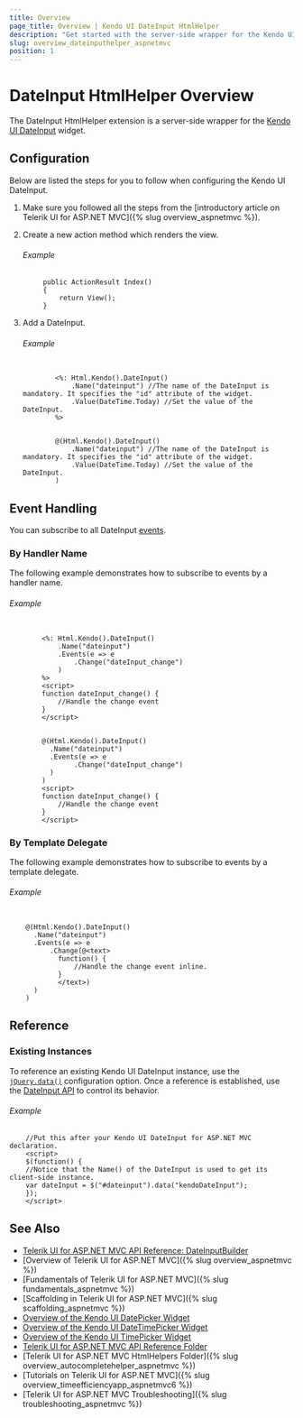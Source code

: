 ```yaml
---
title: Overview
page_title: Overview | Kendo UI DateInput HtmlHelper
description: "Get started with the server-side wrapper for the Kendo UI DateInput widget for ASP.NET MVC."
slug: overview_dateinputhelper_aspnetmvc
position: 1
---
```


# DateInput HtmlHelper Overview

The DateInput HtmlHelper extension is a server-side wrapper for the [Kendo UI DateInput](https://demos.telerik.com/kendo-ui/dateinput/index) widget.

## Configuration

Below are listed the steps for you to follow when configuring the Kendo UI DateInput.

1. Make sure you followed all the steps from the [introductory article on Telerik UI for ASP.NET MVC]({% slug overview_aspnetmvc %}).

1. Create a new action method which renders the view.

    ###### Example

            public ActionResult Index()
            {
                return View();
            }

1. Add a DateInput.

    ###### Example

    ```tab-ASPX

            <%: Html.Kendo().DateInput()
                .Name("dateinput") //The name of the DateInput is mandatory. It specifies the "id" attribute of the widget.
                .Value(DateTime.Today) //Set the value of the DateInput.
            %>
    ```
    ```tab-Razor

            @(Html.Kendo().DateInput()
                .Name("dateinput") //The name of the DateInput is mandatory. It specifies the "id" attribute of the widget.
                .Value(DateTime.Today) //Set the value of the DateInput.
            )
    ```

## Event Handling

You can subscribe to all DateInput [events](http://docs.telerik.com/kendo-ui/api/javascript/ui/dateinput#events).

### By Handler Name

The following example demonstrates how to subscribe to events by a handler name.

###### Example

```tab-ASPX

        <%: Html.Kendo().DateInput()
            .Name("dateinput")
            .Events(e => e
                .Change("dateInput_change")
            )
        %>
        <script>
        function dateInput_change() {
            //Handle the change event
        }
        </script>
```
```tab-Razor

        @(Html.Kendo().DateInput()
          .Name("dateinput")
          .Events(e => e
                .Change("dateInput_change")
          )
        )
        <script>
        function dateInput_change() {
            //Handle the change event
        }
        </script>
```

### By Template Delegate

The following example demonstrates how to subscribe to events by a template delegate.

###### Example

```tab-Razor

    @(Html.Kendo().DateInput()
      .Name("dateinput")
      .Events(e => e
          .Change(@<text>
            function() {
                //Handle the change event inline.
            }
            </text>)
      )
    )
```

## Reference

### Existing Instances

To reference an existing Kendo UI DateInput instance, use the [`jQuery.data()`](http://api.jquery.com/jQuery.data/) configuration option. Once a reference is established, use the [DateInput API](http://docs.telerik.com/kendo-ui/api/javascript/ui/dateinput#methods) to control its behavior.

###### Example

        //Put this after your Kendo UI DateInput for ASP.NET MVC declaration.
        <script>
        $(function() {
        //Notice that the Name() of the DateInput is used to get its client-side instance.
        var dateInput = $("#dateinput").data("kendoDateInput");
        });
        </script>

## See Also

* [Telerik UI for ASP.NET MVC API Reference: DateInputBuilder](http://docs.telerik.com/aspnet-mvc/api/Kendo.Mvc.UI.Fluent/DateInputBuilder)
* [Overview of Telerik UI for ASP.NET MVC]({% slug overview_aspnetmvc %})
* [Fundamentals of Telerik UI for ASP.NET MVC]({% slug fundamentals_aspnetmvc %})
* [Scaffolding in Telerik UI for ASP.NET MVC]({% slug scaffolding_aspnetmvc %})
* [Overview of the Kendo UI DatePicker Widget](http://demos.telerik.com/kendo-ui/datepicker/index)
* [Overview of the Kendo UI DateTimePicker Widget](http://demos.telerik.com/kendo-ui/datetimepicker/index)
* [Overview of the Kendo UI TimePicker Widget](http://demos.telerik.com/kendo-ui/datetimepicker/index)
* [Telerik UI for ASP.NET MVC API Reference Folder](http://docs.telerik.com/kendo-ui/api/Kendo.Mvc/AggregateFunction)
* [Telerik UI for ASP.NET MVC HtmlHelpers Folder]({% slug overview_autocompletehelper_aspnetmvc %})
* [Tutorials on Telerik UI for ASP.NET MVC]({% slug overview_timeefficiencyapp_aspnetmvc6 %})
* [Telerik UI for ASP.NET MVC Troubleshooting]({% slug troubleshooting_aspnetmvc %})
